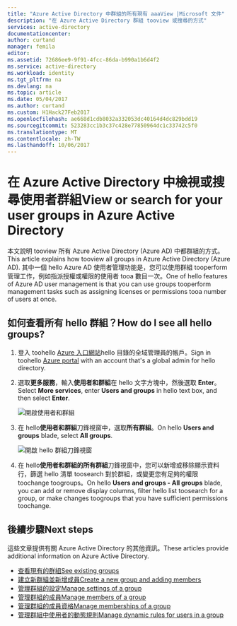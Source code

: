 ```yaml
---
title: "Azure Active Directory 中群組的所有現有 aaaView |Microsoft 文件"
description: "在 Azure Active Directory 群組 tooview 或搜尋的方式"
services: active-directory
documentationcenter: 
author: curtand
manager: femila
editor: 
ms.assetid: 72686ee9-9f91-4fcc-86da-b990a1b6d4f2
ms.service: active-directory
ms.workload: identity
ms.tgt_pltfrm: na
ms.devlang: na
ms.topic: article
ms.date: 05/04/2017
ms.author: curtand
ms.custom: H1Hack27Feb2017
ms.openlocfilehash: ae668d1cdb8032a332053dc40164d4dc829bdd19
ms.sourcegitcommit: 523283cc1b3c37c428e77850964dc1c33742c5f0
ms.translationtype: MT
ms.contentlocale: zh-TW
ms.lasthandoff: 10/06/2017
---
```

# <a name="view-or-search-for-your-user-groups-in-azure-active-directory"></a><span data-ttu-id="8bbc3-103">在 Azure Active Directory 中檢視或搜尋使用者群組</span><span class="sxs-lookup"><span data-stu-id="8bbc3-103">View or search for your user groups in Azure Active Directory</span></span>
<span data-ttu-id="8bbc3-104">本文說明 tooview 所有 Azure Active Directory (Azure AD) 中都群組的方式。</span><span class="sxs-lookup"><span data-stu-id="8bbc3-104">This article explains how tooview all groups in Azure Active Directory (Azure AD).</span></span> <span data-ttu-id="8bbc3-105">其中一個 hello Azure AD 使用者管理功能是，您可以使用群組 tooperform 管理工作，例如指派授權或權限的使用者 tooa 數目一次。</span><span class="sxs-lookup"><span data-stu-id="8bbc3-105">One of hello features of Azure AD user management is that you can use groups tooperform management tasks such as assigning licenses or permissions tooa number of users at once.</span></span>

## <a name="how-do-i-see-all-hello-groups"></a><span data-ttu-id="8bbc3-106">如何查看所有 hello 群組？</span><span class="sxs-lookup"><span data-stu-id="8bbc3-106">How do I see all hello groups?</span></span>
1. <span data-ttu-id="8bbc3-107">登入 toohello [Azure 入口網站](https://portal.azure.com)hello 目錄的全域管理員的帳戶。</span><span class="sxs-lookup"><span data-stu-id="8bbc3-107">Sign in toohello [Azure portal](https://portal.azure.com) with an account that's a global admin for hello directory.</span></span>
2. <span data-ttu-id="8bbc3-108">選取**更多服務**，輸入**使用者和群組**在 hello 文字方塊中，然後選取  **Enter**。</span><span class="sxs-lookup"><span data-stu-id="8bbc3-108">Select **More services**, enter **Users and groups** in hello text box, and then select **Enter**.</span></span>

   ![開啟使用者和群組](./media/active-directory-groups-view-azure-portal/search-user-management.png)
3. <span data-ttu-id="8bbc3-110">在 hello**使用者和群組**刀鋒視窗中，選取**所有群組**。</span><span class="sxs-lookup"><span data-stu-id="8bbc3-110">On hello **Users and groups** blade, select **All groups**.</span></span>

   ![開啟 hello 群組刀鋒視窗](./media/active-directory-groups-view-azure-portal/view-groups-blade.png)
4. <span data-ttu-id="8bbc3-112">在 hello**使用者和群組的所有群組**刀鋒視窗中，您可以新增或移除顯示資料行，篩選 hello 清單 toosearch 對於群組，或變更您有足夠的權限 toochange toogroups。</span><span class="sxs-lookup"><span data-stu-id="8bbc3-112">On hello **Users and groups - All groups** blade, you can add or remove display columns, filter hello list toosearch for a group, or make changes toogroups that you have sufficient permissions toochange.</span></span>

## <a name="next-steps"></a><span data-ttu-id="8bbc3-113">後續步驟</span><span class="sxs-lookup"><span data-stu-id="8bbc3-113">Next steps</span></span>
<span data-ttu-id="8bbc3-114">這些文章提供有關 Azure Active Directory 的其他資訊。</span><span class="sxs-lookup"><span data-stu-id="8bbc3-114">These articles provide additional information on Azure Active Directory.</span></span>

* [<span data-ttu-id="8bbc3-115">查看現有的群組</span><span class="sxs-lookup"><span data-stu-id="8bbc3-115">See existing groups</span></span>](active-directory-groups-view-azure-portal.md)
* [<span data-ttu-id="8bbc3-116">建立新群組並新增成員</span><span class="sxs-lookup"><span data-stu-id="8bbc3-116">Create a new group and adding members</span></span>](active-directory-groups-create-azure-portal.md)
* [<span data-ttu-id="8bbc3-117">管理群組的設定</span><span class="sxs-lookup"><span data-stu-id="8bbc3-117">Manage settings of a group</span></span>](active-directory-groups-settings-azure-portal.md)
* [<span data-ttu-id="8bbc3-118">管理群組的成員</span><span class="sxs-lookup"><span data-stu-id="8bbc3-118">Manage members of a group</span></span>](active-directory-groups-members-azure-portal.md)
* [<span data-ttu-id="8bbc3-119">管理群組的成員資格</span><span class="sxs-lookup"><span data-stu-id="8bbc3-119">Manage memberships of a group</span></span>](active-directory-groups-membership-azure-portal.md)
* [<span data-ttu-id="8bbc3-120">管理群組中使用者的動態規則</span><span class="sxs-lookup"><span data-stu-id="8bbc3-120">Manage dynamic rules for users in a group</span></span>](active-directory-groups-dynamic-membership-azure-portal.md)
